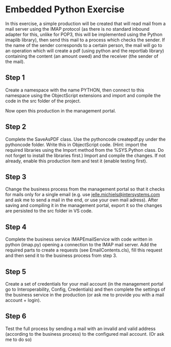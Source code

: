 # Embedded Python Exercise

In this exercise, a simple production will be created that will read mail from a mail server using the IMAP protocol (as there is no standard inbound adapter for this, unlike for POP3, this will be implemented using the Python imaplib library), then send this mail to a process which checks the sender. If the name of the sender corresponds to a certain person, the mail will go to an operation which will create a pdf (using python and the reportlab library) containing the content (an amount owed) and the receiver (the sender of the mail).

## Step 1

Create a namespace with the name PYTHON, then connect to this namespace using the ObjectScript extensions and import and compile the code in the src folder of the project.

Now open this production in the management portal.

## Step 2

Complete the SaveAsPDF class. Use the pythoncode createpdf.py under the pythoncode folder. Write this in ObjectScript code. (Hint: import the required libraries using the Import method from the %SYS.Python class. Do not forget to install the libraries first.) Import and compile the changes. If not already, enable this production item and test it (enable testing first).

## Step 3

Change the business process from the management portal so that it checks for mails only for a single email (e.g. use jelle.michiels@intersystems.com and ask me to send a mail in the end, or use your own mail adress). After saving and compiling it in the management portal, export it so the changes are persisted to the src folder in VS code.

## Step 4

Complete the business service IMAPEmailService with code written in python (imap.py) opening a connection to the IMAP mail server. Add the required parts to create a requests (see EmailContents.cls), fill this request and then send it to the business process from step 3.

## Step 5 

Create a set of credentials for your mail account (in the management portal go to Interoperability, Config, Credentials) and then complete the settings of the business service in the production (or ask me to provide you with a mail account + login).

## Step 6

Test the full process by sending a mail with an invalid and valid address (according to the business process) to the configured mail account. (Or ask me to do so)


